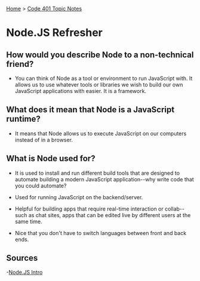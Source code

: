 [Home](../README.md) > [Code 401 Topic Notes](../401topicNotes.md)

# Node.JS Refresher

## How would you describe Node to a non-technical friend?

- You can think of Node as a tool or environment to run JavaScript with. It allows us to use whatever tools or libraries we wish to build our own JavaScript applications with easier. It is a framework.

## What does it mean that Node is a JavaScript runtime?

- It means that Node allows us to execute JavaScript on our computers instead of in a browser.

## What is Node used for?

- It is used to install and run different build tools that are designed to automate building a modern JavaScript application--why write code that you could automate?

- Used for running JavaScript on the backend/server.

- Helpful for building apps that require real-time interaction or collab--such as chat sites, apps that can be edited live by different users at the same time.

- Nice that you don't have to switch languages between front and back ends.

## Sources

-[Node.JS Intro](https://www.sitepoint.com/an-introduction-to-node-js/)
